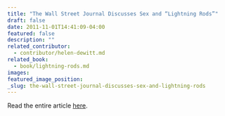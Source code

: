 ```yaml
---
title: "The Wall Street Journal Discusses Sex and “Lightning Rods”"
draft: false
date: 2011-11-01T14:41:09-04:00
featured: false
description: ""
related_contributor:
  - contributor/helen-dewitt.md
related_book:
  - book/lightning-rods.md
images:
featured_image_position: 
_slug: the-wall-street-journal-discusses-sex-and-lightning-rods
---
```


Read the entire article [here](http://online.wsj.com/article/SB10001424052970204479504576638931995156522.html?KEYWORDS=helen+dewitt). 

